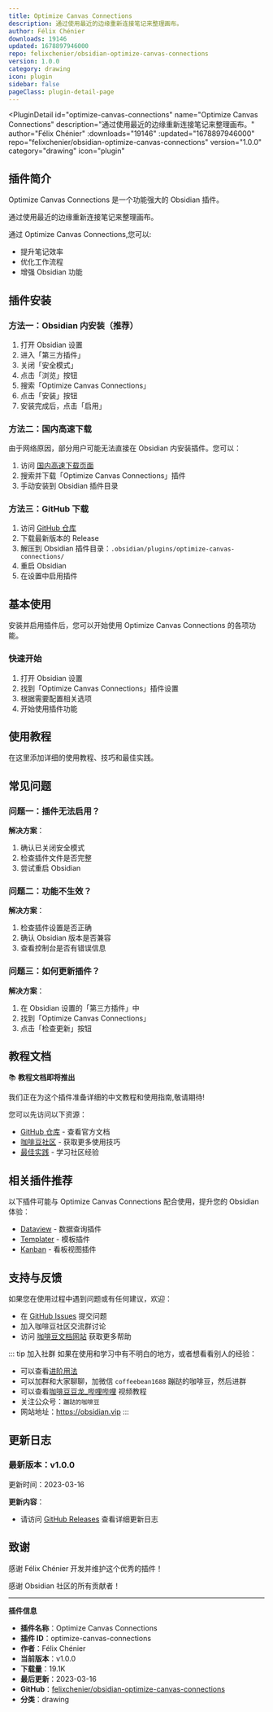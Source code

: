 ```yaml
---
title: Optimize Canvas Connections
description: 通过使用最近的边缘重新连接笔记来整理画布。
author: Félix Chénier
downloads: 19146
updated: 1678897946000
repo: felixchenier/obsidian-optimize-canvas-connections
version: 1.0.0
category: drawing
icon: plugin
sidebar: false
pageClass: plugin-detail-page
---
```


<PluginDetail
  id="optimize-canvas-connections"
  name="Optimize Canvas Connections"
  description="通过使用最近的边缘重新连接笔记来整理画布。"
  author="Félix Chénier"
  :downloads="19146"
  :updated="1678897946000"
  repo="felixchenier/obsidian-optimize-canvas-connections"
  version="1.0.0"
  category="drawing"
  icon="plugin"
>

<!-- AUTO_GENERATED_START -->
## 插件简介

Optimize Canvas Connections 是一个功能强大的 Obsidian 插件。

通过使用最近的边缘重新连接笔记来整理画布。

通过 Optimize Canvas Connections,您可以:

- 提升笔记效率
- 优化工作流程
- 增强 Obsidian 功能

<!-- AUTO_GENERATED_END -->

<!-- AUTO_GENERATED_START -->
## 插件安装

### 方法一：Obsidian 内安装（推荐）

1. 打开 Obsidian 设置
2. 进入「第三方插件」
3. 关闭「安全模式」
4. 点击「浏览」按钮
5. 搜索「Optimize Canvas Connections」
6. 点击「安装」按钮
7. 安装完成后，点击「启用」

### 方法二：国内高速下载

由于网络原因，部分用户可能无法直接在 Obsidian 内安装插件。您可以：

1. 访问 [国内高速下载页面](/zh/documentation/obsidian-plugins-download.html)
2. 搜索并下载「Optimize Canvas Connections」插件
3. 手动安装到 Obsidian 插件目录

### 方法三：GitHub 下载

1. 访问 [GitHub 仓库](https://github.com/felixchenier/obsidian-optimize-canvas-connections)
2. 下载最新版本的 Release
3. 解压到 Obsidian 插件目录：`.obsidian/plugins/optimize-canvas-connections/`
4. 重启 Obsidian
5. 在设置中启用插件

## 基本使用

安装并启用插件后，您可以开始使用 Optimize Canvas Connections 的各项功能。

### 快速开始

1. 打开 Obsidian 设置
2. 找到「Optimize Canvas Connections」插件设置
3. 根据需要配置相关选项
4. 开始使用插件功能

<!-- AUTO_GENERATED_END -->

<!-- CUSTOM_CONTENT_START:tutorial -->
## 使用教程

在这里添加详细的使用教程、技巧和最佳实践。

<!-- CUSTOM_CONTENT_END:tutorial -->

<!-- SHARED_CONTENT_START -->
## 常见问题

### 问题一：插件无法启用？

**解决方案**：
1. 确认已关闭安全模式
2. 检查插件文件是否完整
3. 尝试重启 Obsidian

### 问题二：功能不生效？

**解决方案**：
1. 检查插件设置是否正确
2. 确认 Obsidian 版本是否兼容
3. 查看控制台是否有错误信息

### 问题三：如何更新插件？

**解决方案**：
1. 在 Obsidian 设置的「第三方插件」中
2. 找到「Optimize Canvas Connections」
3. 点击「检查更新」按钮

## 教程文档

📚 **教程文档即将推出**

我们正在为这个插件准备详细的中文教程和使用指南,敬请期待!

您可以先访问以下资源：
- [GitHub 仓库](https://github.com/felixchenier/obsidian-optimize-canvas-connections) - 查看官方文档
- [咖啡豆社区](/zh/bases/) - 获取更多使用技巧
- [最佳实践](/zh/best-practices/) - 学习社区经验

## 相关插件推荐

以下插件可能与 Optimize Canvas Connections 配合使用，提升您的 Obsidian 体验：

- [Dataview](/zh/plugins/dataview.html) - 数据查询插件
- [Templater](/zh/plugins/templater-obsidian.html) - 模板插件
- [Kanban](/zh/plugins/obsidian-kanban.html) - 看板视图插件

## 支持与反馈

如果您在使用过程中遇到问题或有任何建议，欢迎：

- 在 [GitHub Issues](https://github.com/felixchenier/obsidian-optimize-canvas-connections/issues) 提交问题
- 加入咖啡豆社区交流群讨论
- 访问 [咖啡豆文档网站](https://obsidian.vip) 获取更多帮助

::: tip 加入社群
如果在使用和学习中有不明白的地方，或者想看看别人的经验：
- 可以查看[进阶用法](/zh/advanced)
- 可以加群和大家聊聊，加微信 `coffeebean1688` 蹦跶的咖啡豆，然后进群
- 可以查看[咖啡豆豆龙_哔哩哔哩](https://space.bilibili.com/618777356) 视频教程
- 关注公众号：`蹦跶的咖啡豆`
- 网站地址：https://obsidian.vip
:::
<!-- SHARED_CONTENT_END -->

<!-- AUTO_GENERATED_START -->
## 更新日志

### 最新版本：v1.0.0

更新时间：2023-03-16

**更新内容**：
- 请访问 [GitHub Releases](https://github.com/felixchenier/obsidian-optimize-canvas-connections/releases) 查看详细更新日志

## 致谢

感谢 Félix Chénier 开发并维护这个优秀的插件！

感谢 Obsidian 社区的所有贡献者！

---

**插件信息**
- **插件名称**：Optimize Canvas Connections
- **插件 ID**：optimize-canvas-connections
- **作者**：Félix Chénier
- **当前版本**：v1.0.0
- **下载量**：19.1K
- **最后更新**：2023-03-16
- **GitHub**：[felixchenier/obsidian-optimize-canvas-connections](https://github.com/felixchenier/obsidian-optimize-canvas-connections)
- **分类**：drawing
<!-- AUTO_GENERATED_END -->

</PluginDetail>


